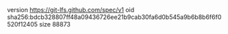 version https://git-lfs.github.com/spec/v1
oid sha256:bdcb328807ff48a09436726ee21b9cab30fa6d0b545a9b6b8b6f6f0520f12405
size 88873
